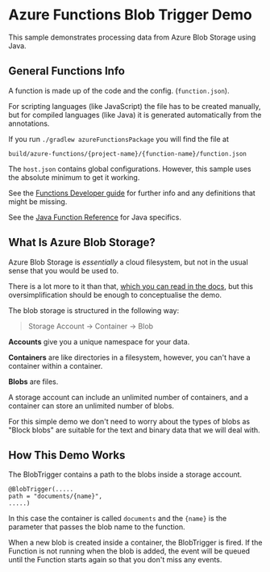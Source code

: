 # Azure Functions Blob Trigger Demo

This sample demonstrates processing data from Azure Blob Storage using Java.

## General Functions Info

A function is made up of the code and the config. (`function.json`).

For scripting languages (like JavaScript) the file has to be created manually, but for compiled languages (like Java) it is generated automatically from the annotations.

If you run `./gradlew azureFunctionsPackage` you will find the file at

    build/azure-functions/{project-name}/{function-name}/function.json

The `host.json` contains global configurations. However, this sample uses the absolute minimum to get it working.

See the [Functions Developer guide](https://docs.microsoft.com/en-us/azure/azure-functions/functions-reference) for further info and any definitions that might be missing.

See the [Java Function Reference](https://docs.microsoft.com/en-us/azure/azure-functions/functions-reference-java) for Java specifics.

## What Is Azure Blob Storage?

Azure Blob Storage is _essentially_ a cloud filesystem, but not in the usual sense that you would be used to.

There is a lot more to it than that, [which you can read in the docs](https://docs.microsoft.com/en-us/azure/storage/blobs/storage-blobs-introduction), but this oversimplification should be enough to conceptualise the demo.

The blob storage is structured in the following way:

> Storage Account -> Container -> Blob

**Accounts** give you a unique namespace for your data.

**Containers** are like directories in a filesystem, however, you can't have a container within a container.

**Blobs** are files.

A storage account can include an unlimited number of containers, and a container can store an unlimited number of blobs.

For this simple demo we don't need to worry about the types of blobs as "Block blobs" are suitable for the text and binary data that we will deal with.

## How This Demo Works

The BlobTrigger contains a path to the blobs inside a storage account.

    @BlobTrigger(.....    
    path = "documents/{name}",
    .....)

In this case the container is called `documents` and the `{name}` is the parameter that passes the blob name to the function.  

When a new blob is created inside a container, the BlobTrigger is fired.
If the Function is not running when the blob is added, the event will be queued until the Function starts again so that you don't miss any events.
